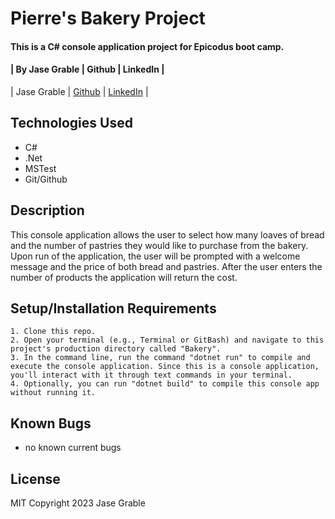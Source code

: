 # Pierre's Bakery Project

#### This is a C# console application project for Epicodus boot camp.

#### | **By Jase Grable** | **Github** | **LinkedIn** |

| Jase Grable | [Github](https://github.com/JaseGrable) | [LinkedIn](https://www.linkedin.com/in/jase-grable/) |

## Technologies Used

- C#
- .Net
- MSTest
- Git/Github

## Description

This console application allows the user to select how many loaves of bread and the number of pastries they would like to purchase from the bakery. Upon run of the application, the user will be prompted with a welcome message and the price of both bread and pastries. After the user enters the number of products the application will return the cost.

## Setup/Installation Requirements

```
1. Clone this repo.
2. Open your terminal (e.g., Terminal or GitBash) and navigate to this project's production directory called "Bakery".
3. In the command line, run the command "dotnet run" to compile and execute the console application. Since this is a console application, you'll interact with it through text commands in your terminal.
4. Optionally, you can run "dotnet build" to compile this console app without running it.
```

## Known Bugs

- no known current bugs

## License

MIT Copyright 2023 Jase Grable
